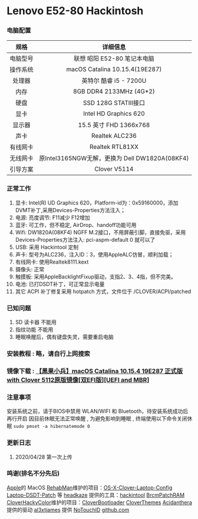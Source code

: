 # Lenovo E52-80 Hackintosh


### 电脑配置

规格|详细信息
:----:|:----:
电脑型号 |	联想 昭阳 E52-80 笔记本电脑
操作系统 |	macOS Catalina 10.15.4(19E287)
处理器 |	英特尔 酷睿 i5 - 7200U
内存 |	8GB DDR4 2133MHz (4G*2)
硬盘 | SSD 128G STATIII接口
显卡	| Intel HD Graphics 620
显示器	| 15.5 英寸 FHD 1366x768
声卡 | Realtek ALC236
有线网卡 | Realtek RTL81XX
无线网卡 | 原Intel3165NGW无解，更换为 Dell DW1820A(08KF4)
引导方案 | Clover V5114


### 正常工作

1. 显卡: Intel(R) UD Graphics 620，Platform-id为：0x59160000，添加DVMT补丁,采用Devices-Properties方法注入；
2. 电源: 亮度调节: F11减少 F12增加
3. 蓝牙: 可工作，但不稳定, AirDrop、handoff功能可用
4. Wifi: DW1820A(08KF4) NGFF M.2接口，不用屏蔽引脚，直接免驱，采用Devices-Properties方法注入: pci-aspm-default	 0 就可以了
5. USB: 采用 Hackintool 定制
6. 声卡: 型号为ALC236，注入ID：3，使用AppleALC仿冒，顺利加载；
7. 有线网卡: 使用Realtek8111.kext
8. 摄像头: 正常
9. 触摸板: 采用AppleBacklightFixup驱动，支指2、3、4指，但不完美。
10. 电池: 已打DSDT补丁，可正常显示电量
11. 其它 ACPI 补丁修复采用 hotpatch 方式，文件位于 /CLOVER/ACPI/patched


### 已知问题
1. SD 读卡器 不能用
2. 指纹功能 不能用
3. 睡眠唤醒后，偶有键盘失灵，需要重启电脑 





### 安装教程 : 略，请自行上网搜索

### 镜像下载 :  [【黑果小兵】macOS Catalina 10.15.4 19E287 正式版 with Clover 5112原版镜像[双EFI版][UEFI and MBR]](https://blog.daliansky.net/macOS-Catalina-10.15.4-19E266-Release-version-with-Clover-5107-original-image-Double-EFI-Version-UEFI-and-MBR.html) 

### 注意事项
安装系统之前，请于BIOS中禁用 WLAN/WIFI 和 Bluetooth，待安装系统成功后再行开启
因目前休眠无法正常唤醒 , 为避免影响到睡眠 , 终端使用以下命令关闭休眠
`sudo pmset -a hibernatemode 0`

### 更新日志

1. 2020/04/28
第一次上传


### 鸣谢(排名不分先后)
[Apple](https://www.apple.com/)的 MacOS
[RehabMan](https://github.com/rehabman)维护的项目：[OS-X-Clover-Laptop-Config](https://github.com/RehabMan/OS-X-Clover-Laptop-Config)  [Laptop-DSDT-Patch](https://github.com/RehabMan/Laptop-DSDT-Patch) 等
[headkaze](https://www.insanelymac.com/forum/profile/1364628-headkaze/) 提供的工具：[hackintool](https://github.com/headkaze/Hackintool)  [BrcmPatchRAM](https://www.insanelymac.com/forum/topic/339175-brcmpatchram2-for-1015-catalina-broadcom-bluetooth-firmware-upload/)
[CloverHackyColor](https://github.com/CloverHackyColor)维护的项目：[CloverBootloader](https://github.com/CloverHackyColor/CloverBootloader)  [CloverThemes](https://github.com/CloverHackyColor/CloverThemes)
[Acidanthera](https://github.com/acidanthera) 提供的驱动
[al3xtjames](https://github.com/al3xtjames) 提供 [NoTouchID](https://github.com/al3xtjames/NoTouchID)
[github.com](https://www.github.com)


